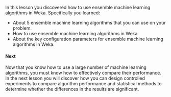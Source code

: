 In this lesson you discovered how to use ensemble machine learning algorithms in Weka.
Specifically you learned:
- About 5 ensemble machine learning algorithms that you can use on your problem.
- How to use ensemble machine learning algorithms in Weka.
- About the key configuration parameters for ensemble machine learning algorithms in
Weka.

#### Next
Now that you know how to use a large number of machine learning algorithms, you must know
how to effectively compare their performance. In the next lesson you will discover how you can
design controlled experiments to compare algorithm performance and statistical methods to
determine whether the differences in the results are significant.